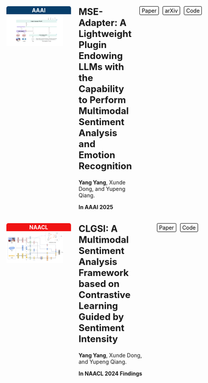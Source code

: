 <style>
   .paper-section {
      display: flex;
      align-items: start;
      gap: 20px;
      margin-bottom: 20px;
    }

   .journal-logo {
      padding: 2px 10px;
      border-radius: 5px 5px 0 0;
      /* 添加最小宽度，可根据实际情况调整 */
      width: 150px; 
      /* 如果想固定宽度，可使用 width 属性 */
      /* width: 150px; */ 
      text-align: center; /* 让文字居中显示 */
    }

   .journal-name {
      color: white;
      font-weight: bold;
    }

   .paper-info {
      flex: 1;
    }

   .paper-title {
      margin-top: 0;
      font-size: 1.5rem;
    }

   .authors,
   .publication-info {
      margin-bottom: 0;
    }

   .action-buttons {
      display: flex;
      gap: 10px;
    }

   .button {
      padding: 2px 5px;
      /* background-color: white; 设置背景为白色 */
      text-decoration: none;
      border-radius: 3px;
      color: black; /* 设置文字为黑色 */
      border: 1px solid black; /* 添加 1 像素宽的黑色边框 */
    }

   .paper-img {
      max-width: 100%;
      width: 150px; /* 可根据需要调整宽度 */
      height: auto;
      margin-bottom: 10px;
    }

    .aaai-logo {
      background-color:rgb(7, 62, 107);
    }

   .naacl-logo {
      background-color:rgb(240, 19, 19);
    }
  </style>

<!-- 第一篇论文 -->
<div class="paper-section">
    <div>
      <div class="journal-logo aaai-logo">
        <span class="journal-name">AAAI</span>
      </div>
      <img src="publication_img/MSE-Adapter.jpg" alt="MSE-Adapter" class="paper-img">
    </div>
    <div class="paper-info">
      <h2 class="paper-title">MSE-Adapter: A Lightweight Plugin Endowing LLMs with the Capability to Perform Multimodal Sentiment Analysis and Emotion Recognition</h2>
      <p class="authors">
        <strong>Yang Yang</strong>, Xunde Dong, and Yupeng Qiang.
      </p>
      <p class="conference-info">
        <strong>In AAAI 2025</strong>
      </p>
    </div>
    <div class="action-buttons">
      <a href="https://ojs.aaai.org/index.php/AAAI/article/download/34755/36910" class="button">Paper</a>
      <a href="https://arxiv.org/pdf/2502.12478" class="button">arXiv</a>
      <a href="https://github.com/AZYoung233/MSE-Adapter" class="button">Code</a>
    </div>
  </div>

  <!-- 第二篇论文 -->
  <div class="paper-section">
    <div>
      <div class="journal-logo naacl-logo">
        <span class="journal-name">NAACL</span>
      </div>
      <img src="publication_img/CLGSI.png" alt="CLGSI" class="paper-img">
    </div>
    <div class="paper-info">
      <h2 class="paper-title">CLGSI: A Multimodal Sentiment Analysis Framework based on Contrastive Learning Guided by Sentiment Intensity</h2>
      <p class="authors">
        <strong>Yang Yang</strong>, Xunde Dong, and Yupeng Qiang.
      </p>
      <p class="conference-info">
        <strong>In NAACL 2024 Findings</strong>
      </p>
    </div>
    <div class="action-buttons">
      <a href="https://aclanthology.org/2024.findings-naacl.135.pdf" class="button">Paper</a>
      <a href="https://github.com/AZYoung233/CLGSI" class="button">Code</a>
    </div>
  </div>